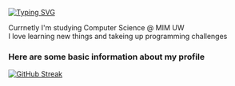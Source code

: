 [![Typing SVG](https://readme-typing-svg.herokuapp.com?font=Lato&color=00CCCC&lines=Maciej+Bielik's+profile)](https://git.io/typing-svg)


Currnetly I'm studying Computer Science @ MIM UW\
I love learning new things and takeing up programming challenges

### Here are some basic information about my profile

[![GitHub Streak](http://github-readme-streak-stats.herokuapp.com?user=maclick&theme=dark&background=000000)](https://git.io/streak-stats)
